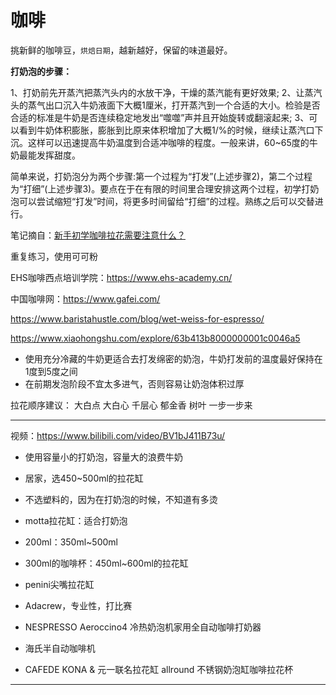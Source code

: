 # 咖啡



挑新鲜的咖啡豆，`烘焙日期`，越新越好，保留的味道最好。

**打奶泡的步骤：**

1、打奶前先开蒸汽把蒸汽头内的水放干净，干燥的蒸汽能有更好效果;
2、让蒸汽头的蒸气出口沉入牛奶液面下大概1厘米，打开蒸汽到一个合适的大小。检验是否合适的标准是牛奶是否连续稳定地发出“噬噬”声并且开始旋转或翻滚起来;
3、可以看到牛奶体积膨胀，膨胀到比原来体积增加了大概1/%的时候，继续让蒸汽口下沉。这样可以迅速提高牛奶温度到合适冲咖啡的程度。一般来讲，60~65度的牛奶最能发挥甜度。

简单来说，打奶泡分为两个步骤:第一个过程为“打发”(上述步骤2)，第二个过程为“打细”(上述步骤3)。要点在于在有限的时间里合理安排这两个过程，初学打奶泡可以尝试缩短“打发”时间，将更多时间留给“打细”的过程。熟练之后可以交替进行。

笔记摘自：[新手初学咖啡拉花需要注意什么？](https://www.zhihu.com/question/48148103/answer/109611630)



重复练习，使用可可粉

EHS咖啡西点培训学院：https://www.ehs-academy.cn/

中国咖啡网：https://www.gafei.com/

https://www.baristahustle.com/blog/wet-weiss-for-espresso/

https://www.xiaohongshu.com/explore/63b413b8000000001c0046a5

- 使用充分冷藏的牛奶更适合去打发绵密的奶泡，牛奶打发前的温度最好保持在1度到5度之间
- 在前期发泡阶段不宜太多进气，否则容易让奶泡体积过厚



拉花顺序建议：  大白点 大白心 千层心 郁金香 树叶  一步一步来



------

视频：https://www.bilibili.com/video/BV1bJ411B73u/

- 使用容量小的打奶泡，容量大的浪费牛奶
- 居家，选450~500ml的拉花缸
- 不选塑料的，因为在打奶泡的时候，不知道有多烫



- motta拉花缸：适合打奶泡
- 200ml：350ml~500ml
- 300ml的咖啡杯：450ml~600ml的拉花缸
- penini尖嘴拉花缸
- Adacrew，专业性，打比赛



- NESPRESSO Aeroccino4 冷热奶泡机家用全自动咖啡打奶器
- 海氏半自动咖啡机
- CAFEDE KONA & 元一联名拉花缸 allround 不锈钢奶泡缸咖啡拉花杯

------

